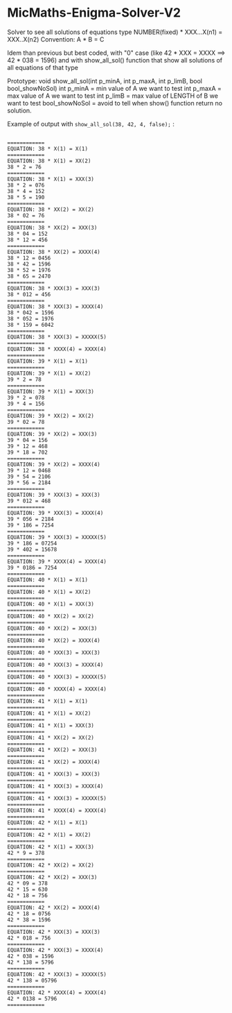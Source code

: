# MicMaths-Enigma-Solver-V2
Solver to see all solutions of equations type NUMBER(fixed) * XXX...X(n1) = XXX..X(n2)
Convention: A * B = C

Idem than previous but best coded, with "0" case (like 42 * XXX = XXXX ==> 42 * 038 = 1596)
and with show_all_sol() function that show all solutions of all equations of that type

Prototype: 
void	show_all_sol(int p_minA, int p_maxA, int p_limB, bool bool_showNoSol)
int p_minA = min value of A we want to test
int p_maxA = max value of A we want to test
int p_limB = max value of LENGTH of B we want to test
bool_showNoSol = avoid to tell when show() function return no solution.

Example of output with <code>show_all_sol(38, 42, 4, false);</code> :

<code>
============  
EQUATION: 38 * X(1) = X(1)  
============  
EQUATION: 38 * X(1) = XX(2)  
38 * 2 = 76  
============  
EQUATION: 38 * X(1) = XXX(3)  
38 * 2 = 076  
38 * 4 = 152  
38 * 5 = 190  
============  
EQUATION: 38 * XX(2) = XX(2)  
38 * 02 = 76  
============  
EQUATION: 38 * XX(2) = XXX(3)  
38 * 04 = 152  
38 * 12 = 456  
============  
EQUATION: 38 * XX(2) = XXXX(4)  
38 * 12 = 0456  
38 * 42 = 1596  
38 * 52 = 1976  
38 * 65 = 2470  
============  
EQUATION: 38 * XXX(3) = XXX(3)  
38 * 012 = 456  
============  
EQUATION: 38 * XXX(3) = XXXX(4)  
38 * 042 = 1596  
38 * 052 = 1976  
38 * 159 = 6042  
============  
EQUATION: 38 * XXX(3) = XXXXX(5)  
============  
EQUATION: 38 * XXXX(4) = XXXX(4)  
============  
EQUATION: 39 * X(1) = X(1)  
============  
EQUATION: 39 * X(1) = XX(2)  
39 * 2 = 78  
============  
EQUATION: 39 * X(1) = XXX(3)  
39 * 2 = 078  
39 * 4 = 156  
============  
EQUATION: 39 * XX(2) = XX(2)  
39 * 02 = 78  
============  
EQUATION: 39 * XX(2) = XXX(3)  
39 * 04 = 156  
39 * 12 = 468  
39 * 18 = 702  
============  
EQUATION: 39 * XX(2) = XXXX(4)  
39 * 12 = 0468  
39 * 54 = 2106  
39 * 56 = 2184  
============  
EQUATION: 39 * XXX(3) = XXX(3)  
39 * 012 = 468  
============  
EQUATION: 39 * XXX(3) = XXXX(4)  
39 * 056 = 2184  
39 * 186 = 7254  
============  
EQUATION: 39 * XXX(3) = XXXXX(5)  
39 * 186 = 07254  
39 * 402 = 15678  
============  
EQUATION: 39 * XXXX(4) = XXXX(4)  
39 * 0186 = 7254  
============  
EQUATION: 40 * X(1) = X(1)  
============  
EQUATION: 40 * X(1) = XX(2)  
============  
EQUATION: 40 * X(1) = XXX(3)  
============  
EQUATION: 40 * XX(2) = XX(2)  
============  
EQUATION: 40 * XX(2) = XXX(3)  
============  
EQUATION: 40 * XX(2) = XXXX(4)  
============  
EQUATION: 40 * XXX(3) = XXX(3)  
============  
EQUATION: 40 * XXX(3) = XXXX(4)  
============  
EQUATION: 40 * XXX(3) = XXXXX(5)  
============  
EQUATION: 40 * XXXX(4) = XXXX(4)  
============  
EQUATION: 41 * X(1) = X(1)  
============  
EQUATION: 41 * X(1) = XX(2)  
============  
EQUATION: 41 * X(1) = XXX(3)  
============  
EQUATION: 41 * XX(2) = XX(2)  
============  
EQUATION: 41 * XX(2) = XXX(3)  
============  
EQUATION: 41 * XX(2) = XXXX(4)  
============  
EQUATION: 41 * XXX(3) = XXX(3)  
============  
EQUATION: 41 * XXX(3) = XXXX(4)  
============  
EQUATION: 41 * XXX(3) = XXXXX(5)  
============  
EQUATION: 41 * XXXX(4) = XXXX(4)  
============  
EQUATION: 42 * X(1) = X(1)  
============  
EQUATION: 42 * X(1) = XX(2) 
============  
EQUATION: 42 * X(1) = XXX(3)  
42 * 9 = 378  
============  
EQUATION: 42 * XX(2) = XX(2)  
============  
EQUATION: 42 * XX(2) = XXX(3)  
42 * 09 = 378  
42 * 15 = 630  
42 * 18 = 756  
============  
EQUATION: 42 * XX(2) = XXXX(4)  
42 * 18 = 0756  
42 * 38 = 1596  
============  
EQUATION: 42 * XXX(3) = XXX(3)  
42 * 018 = 756  
============  
EQUATION: 42 * XXX(3) = XXXX(4)  
42 * 038 = 1596  
42 * 138 = 5796  
============  
EQUATION: 42 * XXX(3) = XXXXX(5)  
42 * 138 = 05796  
============  
EQUATION: 42 * XXXX(4) = XXXX(4)  
42 * 0138 = 5796  
============  
</code>
